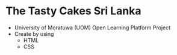 # The Tasty Cakes Sri Lanka
* University of Moratuwa (UOM) Open Learning Platform Project
* Create by using
  * HTML
  * CSS
